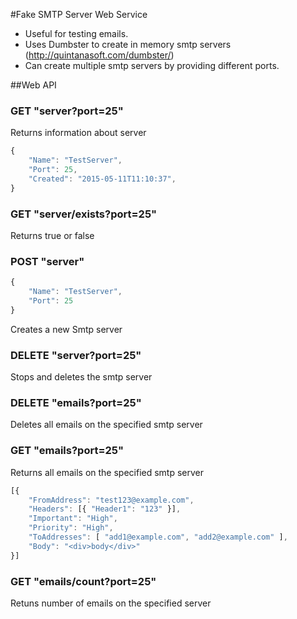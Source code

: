 #Fake SMTP Server Web Service

* Useful for testing emails.
* Uses Dumbster to create in memory smtp servers (http://quintanasoft.com/dumbster/)
* Can create multiple smtp servers by providing different ports.

##Web API

### GET "server?port=25"

Returns information about server
```javascript
{
	"Name": "TestServer",  				
	"Port": 25,			  				
	"Created": "2015-05-11T11:10:37",   
}
```
### GET "server/exists?port=25"

Returns true or false

### POST "server"
```javascript
{
	"Name": "TestServer",
	"Port": 25
}
```
Creates a new Smtp server

### DELETE "server?port=25"

Stops and deletes the smtp server

### DELETE "emails?port=25"

Deletes all emails on the specified smtp server

### GET "emails?port=25"

Returns all emails on the specified smtp server
```javascript
[{
	"FromAddress": "test123@example.com",
	"Headers": [{ "Header1": "123" }],
	"Important": "High",
	"Priority": "High",
	"ToAddresses": [ "add1@example.com", "add2@example.com" ],
	"Body": "<div>body</div>"
}]
```
### GET "emails/count?port=25"

Retuns number of emails on the specified server